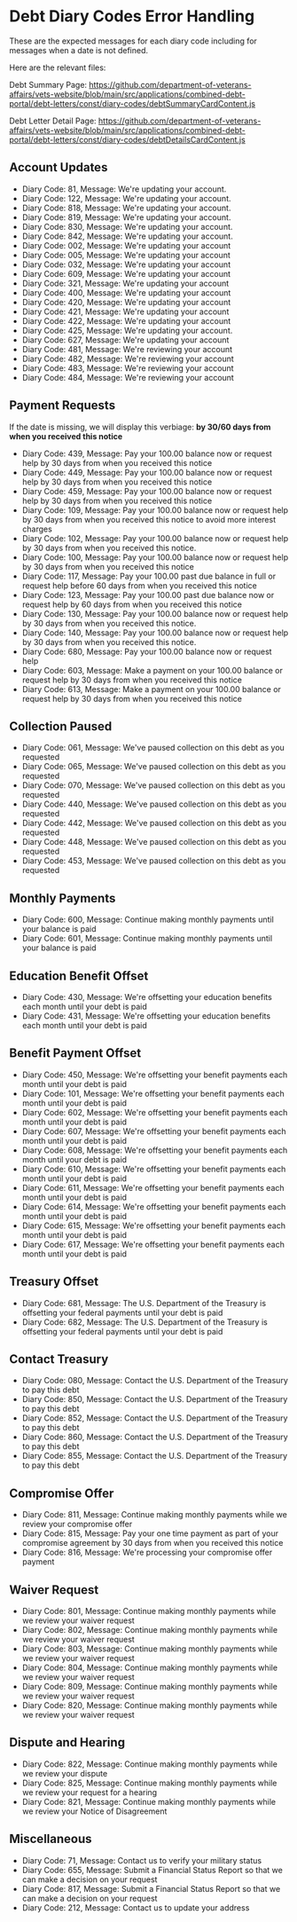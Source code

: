 # Debt Diary Codes Error Handling
These are the expected messages for each diary code including for messages when a date is not defined. 

Here are the relevant files:

Debt Summary Page: https://github.com/department-of-veterans-affairs/vets-website/blob/main/src/applications/combined-debt-portal/debt-letters/const/diary-codes/debtSummaryCardContent.js

Debt Letter Detail Page: https://github.com/department-of-veterans-affairs/vets-website/blob/main/src/applications/combined-debt-portal/debt-letters/const/diary-codes/debtDetailsCardContent.js

## Account Updates

- Diary Code: 81, Message: We're updating your account.
- Diary Code: 122, Message: We're updating your account.
- Diary Code: 818, Message: We're updating your account.
- Diary Code: 819, Message: We're updating your account.
- Diary Code: 830, Message: We're updating your account.
- Diary Code: 842, Message: We're updating your account.
- Diary Code: 002, Message: We're updating your account
- Diary Code: 005, Message: We're updating your account
- Diary Code: 032, Message: We're updating your account
- Diary Code: 609, Message: We're updating your account
- Diary Code: 321, Message: We're updating your account
- Diary Code: 400, Message: We're updating your account
- Diary Code: 420, Message: We're updating your account
- Diary Code: 421, Message: We're updating your account
- Diary Code: 422, Message: We're updating your account
- Diary Code: 425, Message: We're updating your account.
- Diary Code: 627, Message: We're updating your account
- Diary Code: 481, Message: We're reviewing your account
- Diary Code: 482, Message: We're reviewing your account
- Diary Code: 483, Message: We're reviewing your account
- Diary Code: 484, Message: We're reviewing your account

## Payment Requests 
If the date is missing, we will display this verbiage: **by 30/60 days from when you received this notice**

- Diary Code: 439, Message: Pay your 100.00 balance now or request help by 30 days from when you received this notice
- Diary Code: 449, Message: Pay your 100.00 balance now or request help by 30 days from when you received this notice
- Diary Code: 459, Message: Pay your 100.00 balance now or request help by 30 days from when you received this notice
- Diary Code: 109, Message: Pay your 100.00 balance now or request help by 30 days from when you received this notice to avoid more interest charges
- Diary Code: 102, Message: Pay your 100.00 balance now or request help by 30 days from when you received this notice.
- Diary Code: 100, Message: Pay your 100.00 balance now or request help by 30 days from when you received this notice
- Diary Code: 117, Message: Pay your 100.00 past due balance in full or request help before 60 days from when you received this notice
- Diary Code: 123, Message: Pay your 100.00 past due balance now or request help by 60 days from when you received this notice
- Diary Code: 130, Message: Pay your 100.00 balance now or request help by 30 days from when you received this notice.
- Diary Code: 140, Message: Pay your 100.00 balance now or request help by 30 days from when you received this notice.
- Diary Code: 680, Message: Pay your 100.00 balance now or request help
- Diary Code: 603, Message: Make a payment on your 100.00 balance or request help by 30 days from when you received this notice
- Diary Code: 613, Message: Make a payment on your 100.00 balance or request help by 30 days from when you received this notice

## Collection Paused

- Diary Code: 061, Message: We've paused collection on this debt as you requested
- Diary Code: 065, Message: We've paused collection on this debt as you requested
- Diary Code: 070, Message: We've paused collection on this debt as you requested
- Diary Code: 440, Message: We've paused collection on this debt as you requested
- Diary Code: 442, Message: We've paused collection on this debt as you requested
- Diary Code: 448, Message: We've paused collection on this debt as you requested
- Diary Code: 453, Message: We've paused collection on this debt as you requested

## Monthly Payments

- Diary Code: 600, Message: Continue making monthly payments until your balance is paid
- Diary Code: 601, Message: Continue making monthly payments until your balance is paid

## Education Benefit Offset

- Diary Code: 430, Message: We're offsetting your education benefits each month until your debt is paid
- Diary Code: 431, Message: We're offsetting your education benefits each month until your debt is paid

## Benefit Payment Offset

- Diary Code: 450, Message: We're offsetting your benefit payments each month until your debt is paid
- Diary Code: 101, Message: We're offsetting your benefit payments each month until your debt is paid
- Diary Code: 602, Message: We're offsetting your benefit payments each month until your debt is paid
- Diary Code: 607, Message: We're offsetting your benefit payments each month until your debt is paid
- Diary Code: 608, Message: We're offsetting your benefit payments each month until your debt is paid
- Diary Code: 610, Message: We're offsetting your benefit payments each month until your debt is paid
- Diary Code: 611, Message: We're offsetting your benefit payments each month until your debt is paid
- Diary Code: 614, Message: We're offsetting your benefit payments each month until your debt is paid
- Diary Code: 615, Message: We're offsetting your benefit payments each month until your debt is paid
- Diary Code: 617, Message: We're offsetting your benefit payments each month until your debt is paid

## Treasury Offset

- Diary Code: 681, Message: The U.S. Department of the Treasury is offsetting your federal payments until your debt is paid
- Diary Code: 682, Message: The U.S. Department of the Treasury is offsetting your federal payments until your debt is paid

## Contact Treasury

- Diary Code: 080, Message: Contact the U.S. Department of the Treasury to pay this debt
- Diary Code: 850, Message: Contact the U.S. Department of the Treasury to pay this debt
- Diary Code: 852, Message: Contact the U.S. Department of the Treasury to pay this debt
- Diary Code: 860, Message: Contact the U.S. Department of the Treasury to pay this debt
- Diary Code: 855, Message: Contact the U.S. Department of the Treasury to pay this debt

## Compromise Offer

- Diary Code: 811, Message: Continue making monthly payments while we review your compromise offer
- Diary Code: 815, Message: Pay your one time payment as part of your compromise agreement by 30 days from when you received this notice
- Diary Code: 816, Message: We're processing your compromise offer payment

## Waiver Request

- Diary Code: 801, Message: Continue making monthly payments while we review your waiver request
- Diary Code: 802, Message: Continue making monthly payments while we review your waiver request
- Diary Code: 803, Message: Continue making monthly payments while we review your waiver request
- Diary Code: 804, Message: Continue making monthly payments while we review your waiver request
- Diary Code: 809, Message: Continue making monthly payments while we review your waiver request
- Diary Code: 820, Message: Continue making monthly payments while we review your waiver request

## Dispute and Hearing

- Diary Code: 822, Message: Continue making monthly payments while we review your dispute
- Diary Code: 825, Message: Continue making monthly payments while we review your request for a hearing
- Diary Code: 821, Message: Continue making monthly payments while we review your Notice of Disagreement

## Miscellaneous

- Diary Code: 71, Message: Contact us to verify your military status
- Diary Code: 655, Message: Submit a Financial Status Report so that we can make a decision on your request
- Diary Code: 817, Message: Submit a Financial Status Report so that we can make a decision on your request
- Diary Code: 212, Message: Contact us to update your address
